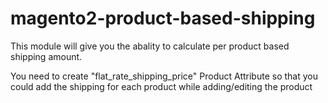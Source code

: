 # magento2-product-based-shipping
This module will give you the abality to calculate per product based shipping amount.

You need to create "flat_rate_shipping_price" Product Attribute so that you could add the shipping for each product while adding/editing the product

